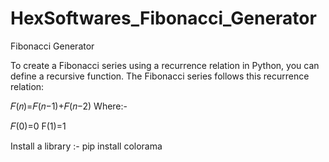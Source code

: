 # HexSoftwares_Fibonacci_Generator
Fibonacci Generator

To create a Fibonacci series using a recurrence relation in Python, you can define a recursive function. 
The Fibonacci series follows this recurrence relation:

𝐹(𝑛)=𝐹(𝑛−1)+𝐹(𝑛−2)
Where:-

𝐹(0)=0
F(1)=1

Install a library :-
pip install colorama
